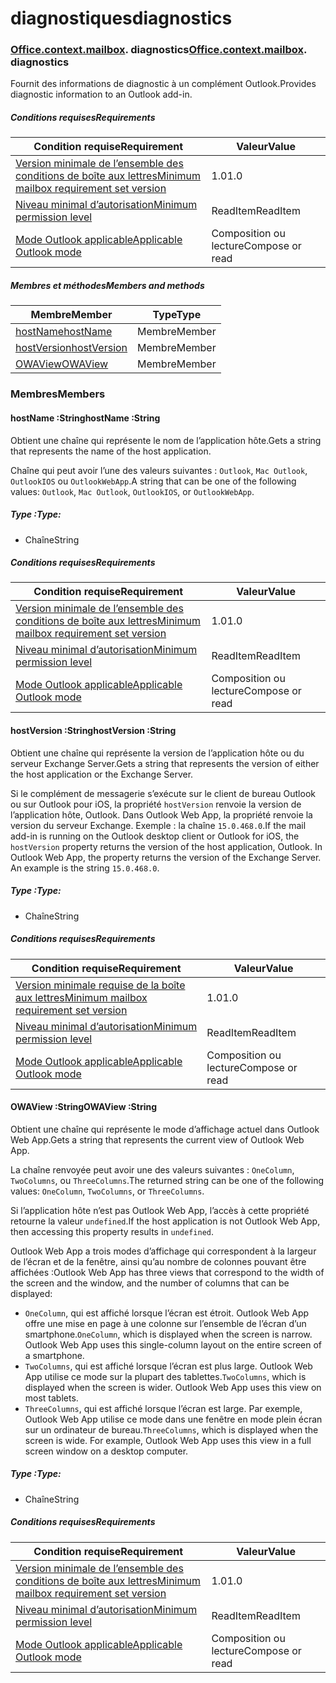 
# <a name="diagnostics"></a><span data-ttu-id="4193e-101">diagnostiques</span><span class="sxs-lookup"><span data-stu-id="4193e-101">diagnostics</span></span>

### <span data-ttu-id="4193e-p101">[Office](Office.md)[.context](Office.context.md)[.mailbox](Office.context.mailbox.md). diagnostics</span><span class="sxs-lookup"><span data-stu-id="4193e-p101">[Office](Office.md)[.context](Office.context.md)[.mailbox](Office.context.mailbox.md). diagnostics</span></span>

<span data-ttu-id="4193e-104">Fournit des informations de diagnostic à un complément Outlook.</span><span class="sxs-lookup"><span data-stu-id="4193e-104">Provides diagnostic information to an Outlook add-in.</span></span>

##### <a name="requirements"></a><span data-ttu-id="4193e-105">Conditions requises</span><span class="sxs-lookup"><span data-stu-id="4193e-105">Requirements</span></span>

|<span data-ttu-id="4193e-106">Condition requise</span><span class="sxs-lookup"><span data-stu-id="4193e-106">Requirement</span></span>| <span data-ttu-id="4193e-107">Valeur</span><span class="sxs-lookup"><span data-stu-id="4193e-107">Value</span></span>|
|---|---|
|[<span data-ttu-id="4193e-108">Version minimale de l’ensemble des conditions de boîte aux lettres</span><span class="sxs-lookup"><span data-stu-id="4193e-108">Minimum mailbox requirement set version</span></span>](/office/dev/add-ins/reference/requirement-sets/outlook-api-requirement-sets)| <span data-ttu-id="4193e-109">1.0</span><span class="sxs-lookup"><span data-stu-id="4193e-109">1.0</span></span>|
|[<span data-ttu-id="4193e-110">Niveau minimal d’autorisation</span><span class="sxs-lookup"><span data-stu-id="4193e-110">Minimum permission level</span></span>](https://docs.microsoft.com/outlook/add-ins/understanding-outlook-add-in-permissions)| <span data-ttu-id="4193e-111">ReadItem</span><span class="sxs-lookup"><span data-stu-id="4193e-111">ReadItem</span></span>|
|[<span data-ttu-id="4193e-112">Mode Outlook applicable</span><span class="sxs-lookup"><span data-stu-id="4193e-112">Applicable Outlook mode</span></span>](https://docs.microsoft.com/outlook/add-ins/#extension-points)| <span data-ttu-id="4193e-113">Composition ou lecture</span><span class="sxs-lookup"><span data-stu-id="4193e-113">Compose or read</span></span>|

##### <a name="members-and-methods"></a><span data-ttu-id="4193e-114">Membres et méthodes</span><span class="sxs-lookup"><span data-stu-id="4193e-114">Members and methods</span></span>

| <span data-ttu-id="4193e-115">Membre</span><span class="sxs-lookup"><span data-stu-id="4193e-115">Member</span></span> | <span data-ttu-id="4193e-116">Type</span><span class="sxs-lookup"><span data-stu-id="4193e-116">Type</span></span> |
|--------|------|
| [<span data-ttu-id="4193e-117">hostName</span><span class="sxs-lookup"><span data-stu-id="4193e-117">hostName</span></span>](#hostname-string) | <span data-ttu-id="4193e-118">Membre</span><span class="sxs-lookup"><span data-stu-id="4193e-118">Member</span></span> |
| [<span data-ttu-id="4193e-119">hostVersion</span><span class="sxs-lookup"><span data-stu-id="4193e-119">hostVersion</span></span>](#hostversion-string) | <span data-ttu-id="4193e-120">Membre</span><span class="sxs-lookup"><span data-stu-id="4193e-120">Member</span></span> |
| [<span data-ttu-id="4193e-121">OWAView</span><span class="sxs-lookup"><span data-stu-id="4193e-121">OWAView</span></span>](#owaview-string) | <span data-ttu-id="4193e-122">Membre</span><span class="sxs-lookup"><span data-stu-id="4193e-122">Member</span></span> |

### <a name="members"></a><span data-ttu-id="4193e-123">Membres</span><span class="sxs-lookup"><span data-stu-id="4193e-123">Members</span></span>

####  <a name="hostname-string"></a><span data-ttu-id="4193e-124">hostName :String</span><span class="sxs-lookup"><span data-stu-id="4193e-124">hostName :String</span></span>

<span data-ttu-id="4193e-125">Obtient une chaîne qui représente le nom de l’application hôte.</span><span class="sxs-lookup"><span data-stu-id="4193e-125">Gets a string that represents the name of the host application.</span></span>

<span data-ttu-id="4193e-126">Chaîne qui peut avoir l’une des valeurs suivantes : `Outlook`, `Mac Outlook`, `OutlookIOS` ou `OutlookWebApp`.</span><span class="sxs-lookup"><span data-stu-id="4193e-126">A string that can be one of the following values: `Outlook`, `Mac Outlook`, `OutlookIOS`, or `OutlookWebApp`.</span></span>

##### <a name="type"></a><span data-ttu-id="4193e-127">Type :</span><span class="sxs-lookup"><span data-stu-id="4193e-127">Type:</span></span>

*   <span data-ttu-id="4193e-128">Chaîne</span><span class="sxs-lookup"><span data-stu-id="4193e-128">String</span></span>

##### <a name="requirements"></a><span data-ttu-id="4193e-129">Conditions requises</span><span class="sxs-lookup"><span data-stu-id="4193e-129">Requirements</span></span>

|<span data-ttu-id="4193e-130">Condition requise</span><span class="sxs-lookup"><span data-stu-id="4193e-130">Requirement</span></span>| <span data-ttu-id="4193e-131">Valeur</span><span class="sxs-lookup"><span data-stu-id="4193e-131">Value</span></span>|
|---|---|
|[<span data-ttu-id="4193e-132">Version minimale de l’ensemble des conditions de boîte aux lettres</span><span class="sxs-lookup"><span data-stu-id="4193e-132">Minimum mailbox requirement set version</span></span>](/office/dev/add-ins/reference/requirement-sets/outlook-api-requirement-sets)| <span data-ttu-id="4193e-133">1.0</span><span class="sxs-lookup"><span data-stu-id="4193e-133">1.0</span></span>|
|[<span data-ttu-id="4193e-134">Niveau minimal d’autorisation</span><span class="sxs-lookup"><span data-stu-id="4193e-134">Minimum permission level</span></span>](https://docs.microsoft.com/outlook/add-ins/understanding-outlook-add-in-permissions)| <span data-ttu-id="4193e-135">ReadItem</span><span class="sxs-lookup"><span data-stu-id="4193e-135">ReadItem</span></span>|
|[<span data-ttu-id="4193e-136">Mode Outlook applicable</span><span class="sxs-lookup"><span data-stu-id="4193e-136">Applicable Outlook mode</span></span>](https://docs.microsoft.com/outlook/add-ins/#extension-points)| <span data-ttu-id="4193e-137">Composition ou lecture</span><span class="sxs-lookup"><span data-stu-id="4193e-137">Compose or read</span></span>|

####  <a name="hostversion-string"></a><span data-ttu-id="4193e-138">hostVersion :String</span><span class="sxs-lookup"><span data-stu-id="4193e-138">hostVersion :String</span></span>

<span data-ttu-id="4193e-139">Obtient une chaîne qui représente la version de l’application hôte ou du serveur Exchange Server.</span><span class="sxs-lookup"><span data-stu-id="4193e-139">Gets a string that represents the version of either the host application or the Exchange Server.</span></span>

<span data-ttu-id="4193e-p102">Si le complément de messagerie s’exécute sur le client de bureau Outlook ou sur Outlook pour iOS, la propriété `hostVersion` renvoie la version de l’application hôte, Outlook. Dans Outlook Web App, la propriété renvoie la version du serveur Exchange. Exemple : la chaîne `15.0.468.0`.</span><span class="sxs-lookup"><span data-stu-id="4193e-p102">If the mail add-in is running on the Outlook desktop client or Outlook for iOS, the `hostVersion` property returns the version of the host application, Outlook. In Outlook Web App, the property returns the version of the Exchange Server. An example is the string `15.0.468.0`.</span></span>

##### <a name="type"></a><span data-ttu-id="4193e-143">Type :</span><span class="sxs-lookup"><span data-stu-id="4193e-143">Type:</span></span>

*   <span data-ttu-id="4193e-144">Chaîne</span><span class="sxs-lookup"><span data-stu-id="4193e-144">String</span></span>

##### <a name="requirements"></a><span data-ttu-id="4193e-145">Conditions requises</span><span class="sxs-lookup"><span data-stu-id="4193e-145">Requirements</span></span>

|<span data-ttu-id="4193e-146">Condition requise</span><span class="sxs-lookup"><span data-stu-id="4193e-146">Requirement</span></span>| <span data-ttu-id="4193e-147">Valeur</span><span class="sxs-lookup"><span data-stu-id="4193e-147">Value</span></span>|
|---|---|
|[<span data-ttu-id="4193e-148">Version minimale requise de la boîte aux lettres</span><span class="sxs-lookup"><span data-stu-id="4193e-148">Minimum mailbox requirement set version</span></span>](/office/dev/add-ins/reference/requirement-sets/outlook-api-requirement-sets)| <span data-ttu-id="4193e-149">1.0</span><span class="sxs-lookup"><span data-stu-id="4193e-149">1.0</span></span>|
|[<span data-ttu-id="4193e-150">Niveau minimal d’autorisation</span><span class="sxs-lookup"><span data-stu-id="4193e-150">Minimum permission level</span></span>](https://docs.microsoft.com/outlook/add-ins/understanding-outlook-add-in-permissions)| <span data-ttu-id="4193e-151">ReadItem</span><span class="sxs-lookup"><span data-stu-id="4193e-151">ReadItem</span></span>|
|[<span data-ttu-id="4193e-152">Mode Outlook applicable</span><span class="sxs-lookup"><span data-stu-id="4193e-152">Applicable Outlook mode</span></span>](https://docs.microsoft.com/outlook/add-ins/#extension-points)| <span data-ttu-id="4193e-153">Composition ou lecture</span><span class="sxs-lookup"><span data-stu-id="4193e-153">Compose or read</span></span>|

####  <a name="owaview-string"></a><span data-ttu-id="4193e-154">OWAView :String</span><span class="sxs-lookup"><span data-stu-id="4193e-154">OWAView :String</span></span>

<span data-ttu-id="4193e-155">Obtient une chaîne qui représente le mode d’affichage actuel dans Outlook Web App.</span><span class="sxs-lookup"><span data-stu-id="4193e-155">Gets a string that represents the current view of Outlook Web App.</span></span>

<span data-ttu-id="4193e-156">La chaîne renvoyée peut avoir une des valeurs suivantes : `OneColumn`, `TwoColumns`, ou `ThreeColumns`.</span><span class="sxs-lookup"><span data-stu-id="4193e-156">The returned string can be one of the following values: `OneColumn`, `TwoColumns`, or `ThreeColumns`.</span></span>

<span data-ttu-id="4193e-157">Si l’application hôte n’est pas Outlook Web App, l’accès à cette propriété retourne la valeur `undefined`.</span><span class="sxs-lookup"><span data-stu-id="4193e-157">If the host application is not Outlook Web App, then accessing this property results in `undefined`.</span></span>

<span data-ttu-id="4193e-158">Outlook Web App a trois modes d’affichage qui correspondent à la largeur de l’écran et de la fenêtre, ainsi qu’au nombre de colonnes pouvant être affichées :</span><span class="sxs-lookup"><span data-stu-id="4193e-158">Outlook Web App has three views that correspond to the width of the screen and the window, and the number of columns that can be displayed:</span></span>

*   <span data-ttu-id="4193e-p103">`OneColumn`, qui est affiché lorsque l’écran est étroit. Outlook Web App offre une mise en page à une colonne sur l’ensemble de l’écran d’un smartphone.</span><span class="sxs-lookup"><span data-stu-id="4193e-p103">`OneColumn`, which is displayed when the screen is narrow. Outlook Web App uses this single-column layout on the entire screen of a smartphone.</span></span>
*   <span data-ttu-id="4193e-p104">`TwoColumns`, qui est affiché lorsque l’écran est plus large. Outlook Web App utilise ce mode sur la plupart des tablettes.</span><span class="sxs-lookup"><span data-stu-id="4193e-p104">`TwoColumns`, which is displayed when the screen is wider. Outlook Web App uses this view on most tablets.</span></span>
*   <span data-ttu-id="4193e-p105">`ThreeColumns`, qui est affiché lorsque l’écran est large. Par exemple, Outlook Web App utilise ce mode dans une fenêtre en mode plein écran sur un ordinateur de bureau.</span><span class="sxs-lookup"><span data-stu-id="4193e-p105">`ThreeColumns`, which is displayed when the screen is wide. For example, Outlook Web App uses this view in a full screen window on a desktop computer.</span></span>

##### <a name="type"></a><span data-ttu-id="4193e-165">Type :</span><span class="sxs-lookup"><span data-stu-id="4193e-165">Type:</span></span>

*   <span data-ttu-id="4193e-166">Chaîne</span><span class="sxs-lookup"><span data-stu-id="4193e-166">String</span></span>

##### <a name="requirements"></a><span data-ttu-id="4193e-167">Conditions requises</span><span class="sxs-lookup"><span data-stu-id="4193e-167">Requirements</span></span>

|<span data-ttu-id="4193e-168">Condition requise</span><span class="sxs-lookup"><span data-stu-id="4193e-168">Requirement</span></span>| <span data-ttu-id="4193e-169">Valeur</span><span class="sxs-lookup"><span data-stu-id="4193e-169">Value</span></span>|
|---|---|
|[<span data-ttu-id="4193e-170">Version minimale de l’ensemble des conditions de boîte aux lettres</span><span class="sxs-lookup"><span data-stu-id="4193e-170">Minimum mailbox requirement set version</span></span>](/office/dev/add-ins/reference/requirement-sets/outlook-api-requirement-sets)| <span data-ttu-id="4193e-171">1.0</span><span class="sxs-lookup"><span data-stu-id="4193e-171">1.0</span></span>|
|[<span data-ttu-id="4193e-172">Niveau minimal d’autorisation</span><span class="sxs-lookup"><span data-stu-id="4193e-172">Minimum permission level</span></span>](https://docs.microsoft.com/outlook/add-ins/understanding-outlook-add-in-permissions)| <span data-ttu-id="4193e-173">ReadItem</span><span class="sxs-lookup"><span data-stu-id="4193e-173">ReadItem</span></span>|
|[<span data-ttu-id="4193e-174">Mode Outlook applicable</span><span class="sxs-lookup"><span data-stu-id="4193e-174">Applicable Outlook mode</span></span>](https://docs.microsoft.com/outlook/add-ins/#extension-points)| <span data-ttu-id="4193e-175">Composition ou lecture</span><span class="sxs-lookup"><span data-stu-id="4193e-175">Compose or read</span></span>|